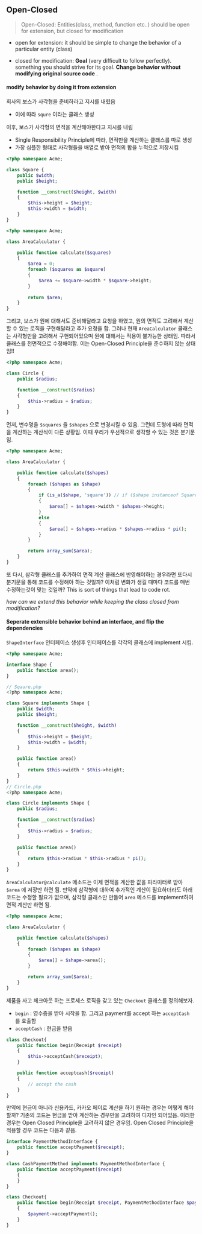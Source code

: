 ## Open-Closed

> Open-Closed: Entities(class, method, function etc..) should be open for extension, but closed for modification

- open for extension:  it should be simple to change the behavior of a particular entity (class)

- closed for modification: **Goal** (very difficult to follow perfectly). something you should strive for its goal. **Change behavior without modifying original source code** .



#### modify behavior by doing it from extension

회사의 보스가 사각형을 준비하라고 지시를 내렸음

- 이에 따라 `squre` 이라는 클래스 생성

이후, 보스가 사각형의 면적을 계산해야한다고 지시를 내림 

- Single Responsibility Principle에 따라, 면적만을 계산하는 클래스를 따로 생성
- 가장 심플한 형태로 사각형들을 배열로 받아 면적의 합을 누적으로 저장시킴

```php
<?php namespace Acme;

class Square {
    public $width;
    public $height;

    function __construct($height, $width)
    {
        $this->height = $height;
        $this->width = $width;
    }
}
```

```php
<?php namespace Acme;

class AreaCalculator {

    public function calculate($squares)
    {
        $area = 0;
        foreach ($squares as $square)
        {
            $area += $square->width * $square->height;
        }
      
      	return $area;
    }
}
```



그리고, 보스가 원에 대해서도 준비해달라고 요청을 하였고, 원의 면적도 고려해서 계산할 수 있는 로직을 구현해달라고 추가 요청을 함. 그러나 현재 `AreaCalculator`  클래스는 사각형만을 고려해서 구현되어있으며 원에 대해서는 적용이 불가능한 상태임. 따라서 클래스를 전면적으로 수정해야함. 이는 Open-Closed Principle을 준수하지 않는 상태임!!

```php
<?php namespace Acme;

class Circle {
    public $radius;

    function __construct($radius)
    {
        $this->radius = $radius;
    }
}
```



먼저, 변수명을 `$squares` 을  `$shapes` 으로 변경시킬 수 있음. 그런데 도형에 따라 면적을 계산하는 계산식이 다른 상황임. 이때 우리가  우선적으로 생각할 수 있는 것은 분기문임. 

```php
<?php namespace Acme;

class AreaCalculator {

    public function calculate($shapes)
    {
        foreach ($shapes as $shape)
        {
            if (is_a($shape, 'square')) // if ($shape instanceof Square)
            {
                $area[] = $shapes->width * $shapes->height;
            }
            else
            {
                $area[] = $shapes->radius * $shapes->radius * pi();
            }
        }

        return array_sum($area);
    }
}
```



또 다시, 삼각형 클래스를 추가하여 면적 계산 클래스에 반영해야하는 경우라면 또다시 분기문을 통해 코드를 수정해야 하는 것일까? 이처럼 변화가 생길 때마다 코드를 매번 수정하는것이 맞는 것일까? This is sort of things that lead to code rot.

*how can we extend this behavior while keeping the class closed from modification?* 

#### Seperate extensible behavior behind an interface, and flip the dependencies

`ShapeInterface` 인터페이스 생성후 인터페이스를 각각의 클래스에 implement 시킴.

```php
<?php namespace Acme;

interface Shape {
    public function area();
}

// Sqaure.php
<?php namespace Acme;

class Square implements Shape {
    public $width;
    public $height;

    function __construct($height, $width)
    {
        $this->height = $height;
        $this->width = $width;
    }

    public function area()
    {
        return $this->width * $this->height;
    }
}
// Circle.php
<?php namespace Acme;

class Circle implements Shape {
    public $radius;

    function __construct($radius)
    {
        $this->radius = $radius;
    }

    public function area()
    {
        return $this->radius * $this->radius * pi();
    }
}
```

 `AreaCalculator@calculate`  메소드는 이제 면적을 계산한 값을 파라미터로 받아 `$area` 에 저장만 하면 됨. 만약에 삼각형에 대하여 추가적인 계산이 필요하더라도 아래 코드는 수정할 필요가 없으며, 삼각형 클래스만 만들어 `area` 메소드를 implement하여 면적 계산만 하면 됨.

```php
<?php namespace Acme;

class AreaCalculator {

    public function calculate($shapes)
    {
        foreach ($shapes as $shape)
        {
            $area[] = $shape->area();
        }

        return array_sum($area);
    }
}
```



제품을 사고 체크아웃 하는 프로세스 로직을 갖고 있는 `Checkout` 클래스를 정의해보자. 

-  `begin` : 영수증을 받아 시작을 함. 그리고 payment를 accept 하는 `acceptCash` 를 호출함
- `acceptCash` : 현금을 받음

```php
class Checkout{
    public function begin(Receipt $receipt)
    {
        $this->acceptCash($receipt);
    }

    public function acceptcash($receipt)
    {
        // accept the cash
    }
}
```



만약에 현금이 아니라 신용카드, 카카오 페이로 계산을 하기 원하는 경우는 어떻게 해야할까? 기존의 코드는 현금을 받아 계산하는 경우만을 고려하여 디자인 되어있음. 이러한 경우는 Open Closed Principle을 고려하지 않은 경우임. Open Closed Principle을 적용할 경우 코드는 다음과 같음.

```php
interface PaymentMethodInterface {
    public function acceptPayment($receipt);
}

class CashPaymentMethod implements PaymentMethodInterface {
    public function acceptPayment($receipt)
    {
    }
}

class Checkout{
    public function begin(Receipt $receipt, PaymentMethodInterface $payment)
    {
        $payment->acceptPayment();
    }
}

```

















